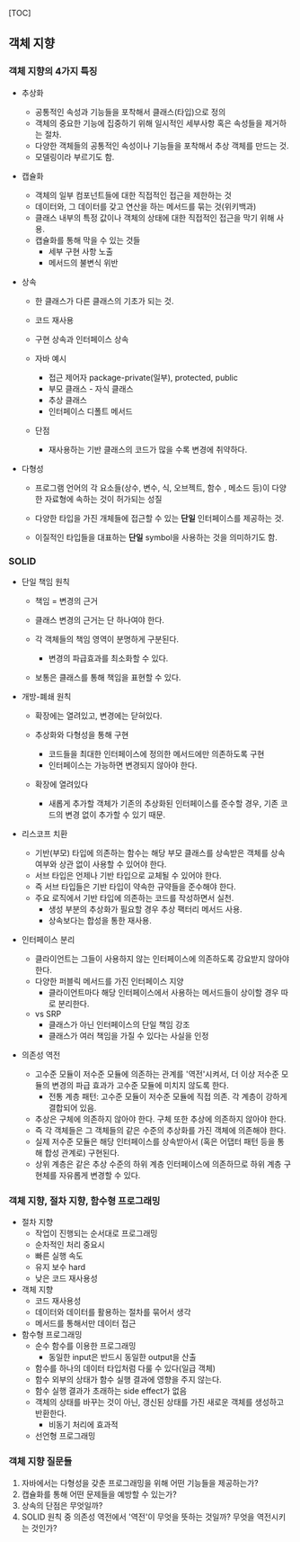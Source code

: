 [TOC]

## 객체 지향

### 객체 지향의 4가지 특징

- 추상화

  - 공통적인 속성과 기능들을 포착해서 클래스(타입)으로 정의
  - 객체의 중요한 기능에 집중하기 위해 일시적인 세부사항 혹은 속성들을 제거하는 절차.
  - 다양한 객체들의 공통적인 속성이나 기능들을 포착해서 추상 객체를 만드는 것.
  - 모델링이라 부르기도 함.

- 캡슐화

  - 객체의 일부 컴포넌트들에 대한 직접적인 접근을 제한하는 것
  - 데이터와, 그 데이터를 갖고 연산을 하는 메서드를 묶는 것(위키백과)
  - 클래스 내부의 특정 값이나 객체의 상태에 대한 직접적인 접근을 막기 위해 사용.
  - 캡슐화를 통해 막을 수 있는 것들
    - 세부 구현 사항 노출
    - 메서드의 불변식 위반

- 상속

  - 한 클래스가 다른 클래스의 기초가 되는 것.

  - 코드 재사용

  - 구현 상속과 인터페이스 상속

  - 자바 예시

    - 접근 제어자 package-private(일부), protected, public
    - 부모 클래스 - 자식 클래스
    - 추상 클래스
    - 인터페이스 디폴트 메서드

  - 단점

    - 재사용하는 기반 클래스의 코드가 많을 수록 변경에 취약하다.

- 다형성

  - 프로그램 언어의 각 요소들(상수, 변수, 식, 오브젝트, 함수 , 메소드 등)이 다양한 자료형에 속하는 것이 허가되는 성질

  - 다양한 타입을 가진 개체들에 접근할 수 있는 **단일** 인터페이스를 제공하는 것.

  - 이질적인 타입들을 대표하는 **단일** symbol을 사용하는 것을 의미하기도 함.

### SOLID

- 단일 책임 원칙

  - 책임 = 변경의 근거

  - 클래스 변경의 근거는 단 하나여야 한다.

  - 각 객체들의 책임 영역이 분명하게 구분된다.

    - 변경의 파급효과를 최소화할 수 있다.

  - 보통은 클래스를 통해 책임을 표현할 수 있다.

- 개방-폐쇄 원칙

  - 확장에는 열려있고, 변경에는 닫혀있다.

  - 추상화와 다형성을 통해 구현

    - 코드들을 최대한 인터페이스에 정의한 메서드에만 의존하도록 구현
    - 인터페이스는 가능하면 변경되지 않아야 한다.

  - 확장에 열려있다

    - 새롭게 추가할 객체가 기존의 추상화된 인터페이스를 준수할 경우, 기존 코드의 변경 없이 추가할 수 있기 때문.

- 리스코프 치환

  - 기반(부모) 타입에 의존하는 함수는 해당 부모 클래스를 상속받은 객체를 상속 여부와 상관 없이 사용할 수 있어야 한다.
  - 서브 타입은 언제나 기반 타입으로 교체될 수 있어야 한다.
  - 즉 서브 타입들은 기반 타입이 약속한 규약들을 준수해야 한다.
  - 주요 로직에서 기반 타입에 의존하는 코드를 작성하면서 실천.
    - 생성 부분의 추상화가 필요할 경우 추상 팩터리 메서드 사용.
    - 상속보다는 합성을 통한 재사용.

- 인터페이스 분리

  - 클라이언트는 그들이 사용하지 않는 인터페이스에 의존하도록 강요받지 않아야 한다.
  - 다양한 퍼블릭 메서드를 가진 인터페이스 지양
    - 클라이언트마다 해당 인터페이스에서 사용하는 메서드들이 상이할 경우 따로 분리한다.
  - vs SRP
    - 클래스가 아닌 인터페이스의 단일 책임 강조
    - 클래스가 여러 책임을 가질 수 있다는 사실을 인정

- 의존성 역전

  - 고수준 모듈이 저수준 모듈에 의존하는 관계를 '역전'시켜서, 더 이상 저수준 모듈의 변경의 파급 효과가 고수준 모듈에 미치지 않도록 한다.
    - 전통 계층 패턴: 고수준 모듈이 저수준 모듈에 직접 의존. 각 계층이 강하게 결합되어 있음.
  - 추상은 구체에 의존하지 않아야 한다. 구체 또한 추상에 의존하지 않아야 한다.
  - 즉 각 객체들은 그 객체들의 같은 수준의 추상화를 가진 객체에 의존해야 한다.
  - 실제 저수준 모듈은 해당 인터페이스를 상속받아서 (혹은 어댑터 패턴 등을 통해 합성 관계로) 구현된다.
  - 상위 계층은 같은 추상 수준의 하위 계층 인터페이스에 의존하므로 하위 계층 구현체를 자유롭게 변경할 수 있다.

### 객체 지향, 절차 지향, 함수형 프로그래밍

- 절차 지향
  - 작업이 진행되는 순서대로 프로그래밍
  - 순차적인 처리 중요시
  - 빠른 실행 속도
  - 유지 보수 hard
  - 낮은 코드 재사용성
- 객체 지향
  - 코드 재사용성
  - 데이터와 데이터를 활용하는 절차를 묶어서 생각
  - 메서드를 통해서만 데이터 접근
- 함수형 프로그래밍
  - 순수 함수를 이용한 프로그래밍
    - 동일한 input은 반드시 동일한 output을 산출
  - 함수를 하나의 데이터 타입처럼 다룰 수 있다(일급 객체)
  - 함수 외부의 상태가 함수 실행 결과에 영향을 주지 않는다.
  - 함수 실행 결과가 초래하는 side effect가 없음
  - 객체의 상태를 바꾸는 것이 아닌, 갱신된 상태를 가진 새로운 객체를 생성하고 반환한다.
    - 비동기 처리에 효과적
  - 선언형 프로그래밍

### 객체 지향 질문들

1.  자바에서는 다형성을 갖춘 프로그래밍을 위해 어떤 기능들을 제공하는가?
2.  캡슐화를 통해 어떤 문제들을 예방할 수 있는가?
3.  상속의 단점은 무엇일까?
4.  SOLID 원칙 중 의존성 역전에서 '역전'이 무엇을 뜻하는 것일까? 무엇을 역전시키는 것인가?
